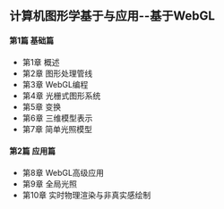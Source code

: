 ## 计算机图形学基于与应用--基于WebGL

#### 第1篇 基础篇
- 第1章 概述
- 第2章 图形处理管线
- 第3章 WebGL编程
- 第4章 光栅式图形系统
- 第5章 变换
- 第6章 三维模型表示
- 第7章 简单光照模型

#### 第2篇 应用篇
- 第8章 WebGL高级应用
- 第9章 全局光照
- 第10章 实时物理渲染与非真实感绘制